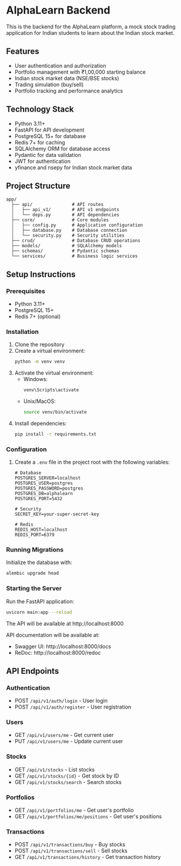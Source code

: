 # AlphaLearn Backend

This is the backend for the AlphaLearn platform, a mock stock trading application for Indian students to learn about the Indian stock market.

## Features

- User authentication and authorization
- Portfolio management with ₹1,00,000 starting balance
- Indian stock market data (NSE/BSE stocks)
- Trading simulation (buy/sell)
- Portfolio tracking and performance analytics

## Technology Stack

- Python 3.11+
- FastAPI for API development
- PostgreSQL 15+ for database
- Redis 7+ for caching
- SQLAlchemy ORM for database access
- Pydantic for data validation
- JWT for authentication
- yfinance and nsepy for Indian stock market data

## Project Structure

```
app/
  ├── api/               # API routes
  │   ├── api_v1/        # API v1 endpoints
  │   └── deps.py        # API dependencies
  ├── core/              # Core modules
  │   ├── config.py      # Application configuration
  │   ├── database.py    # Database connection
  │   └── security.py    # Security utilities
  ├── crud/              # Database CRUD operations
  ├── models/            # SQLAlchemy models
  ├── schemas/           # Pydantic schemas
  └── services/          # Business logic services
```

## Setup Instructions

### Prerequisites

- Python 3.11+
- PostgreSQL 15+
- Redis 7+ (optional)

### Installation

1. Clone the repository
2. Create a virtual environment:
   ```bash
   python -m venv venv
   ```
3. Activate the virtual environment:
   - Windows:
     ```bash
     venv\Scripts\activate
     ```
   - Unix/MacOS:
     ```bash
     source venv/bin/activate
     ```
4. Install dependencies:
   ```bash
   pip install -r requirements.txt
   ```

### Configuration

1. Create a `.env` file in the project root with the following variables:

   ```
   # Database
   POSTGRES_SERVER=localhost
   POSTGRES_USER=postgres
   POSTGRES_PASSWORD=postgres
   POSTGRES_DB=alphalearn
   POSTGRES_PORT=5432

   # Security
   SECRET_KEY=your-super-secret-key

   # Redis
   REDIS_HOST=localhost
   REDIS_PORT=6379
   ```

### Running Migrations

Initialize the database with:

```bash
alembic upgrade head
```

### Starting the Server

Run the FastAPI application:

```bash
uvicorn main:app --reload
```

The API will be available at http://localhost:8000

API documentation will be available at:

- Swagger UI: http://localhost:8000/docs
- ReDoc: http://localhost:8000/redoc

## API Endpoints

### Authentication

- POST `/api/v1/auth/login` - User login
- POST `/api/v1/auth/register` - User registration

### Users

- GET `/api/v1/users/me` - Get current user
- PUT `/api/v1/users/me` - Update current user

### Stocks

- GET `/api/v1/stocks` - List stocks
- GET `/api/v1/stocks/{id}` - Get stock by ID
- GET `/api/v1/stocks/search` - Search stocks

### Portfolios

- GET `/api/v1/portfolios/me` - Get user's portfolio
- GET `/api/v1/portfolios/me/positions` - Get user's positions

### Transactions

- POST `/api/v1/transactions/buy` - Buy stocks
- POST `/api/v1/transactions/sell` - Sell stocks
- GET `/api/v1/transactions/history` - Get transaction history
